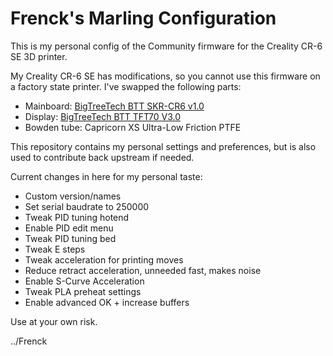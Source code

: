 # Frenck's Marling Configuration

This is my personal config of the Community firmware for the Creality CR-6 SE
3D printer.

My Creality CR-6 SE has modifications, so you cannot use this firmware on
a factory state printer. I've swapped the following parts:

- Mainboard: [BigTreeTech BTT SKR-CR6 v1.0](https://www.bigtree-tech.com/products/btt-skr-cr6-v1-0.html)
- Display: [BigTreeTech BTT TFT70 V3.0](https://www.biqu.equipment/products/btt-tft43-v3-0-tft50-v3-0-tft70-v3-0-display-touch-screen-two-working-modes)
- Bowden tube: Capricorn XS Ultra-Low Friction PTFE

This repository contains my personal settings and preferences, but is also used
to contribute back upstream if needed.

Current changes in here for my personal taste:

- Custom version/names
- Set serial baudrate to 250000
- Tweak PID tuning hotend
- Enable PID edit menu
- Tweak PID tuning bed
- Tweak E steps
- Tweak acceleration for printing moves
- Reduce retract acceleration, unneeded fast, makes noise
- Enable S-Curve Acceleration
- Tweak PLA preheat settings
- Enable advanced OK + increase buffers

Use at your own risk.

../Frenck
